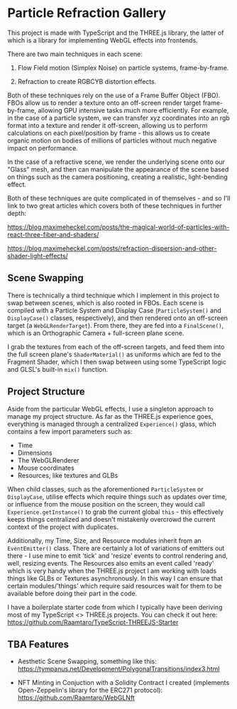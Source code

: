 # Particle Refraction Gallery
This project is made with TypeScript and the THREE.js library, the latter of which is a library for implementing WebGL effects into frontends. 

There are two main techniques in each scene:

1. Flow Field motion (Simplex Noise) on particle systems, frame-by-frame.

2. Refraction to create RGBCYB distortion effects. 

Both of these techniques rely on the use of a Frame Buffer Object (FBO). FBOs allow us to render a texture onto an off-screen render target frame-by-frame, allowing GPU intensive tasks much more efficiently. For example, in the case of a particle system, we can transfer xyz coordinates into an rgb format into a texture and render it off-screen, allowing us to perform calculations on each pixel/position by frame - this allows us to create organic motion on bodies of millions of particles without much negative impact on performance.

In the case of a refractive scene, we render the underlying scene onto our "Glass" mesh, and then can manipulate the appearance of the scene based on things such as the camera positioning, creating a realistic, light-bending effect.

Both of these techniques are quite complicated in of themselves - and so I'll link to two great articles which covers both of these techniques in further depth:

https://blog.maximeheckel.com/posts/the-magical-world-of-particles-with-react-three-fiber-and-shaders/

https://blog.maximeheckel.com/posts/refraction-dispersion-and-other-shader-light-effects/


## Scene Swapping

There is technically a third technique which I implement in this project to swap between scenes, which is also rooted in FBOs. Each scene is compiled with a Particle System and Display Case (`ParticleSystem()` and `DisplayCase()` classes, respectively), and then rendered onto an off-screen target (a `WebGLRenderTarget`). From there, they are fed into a `FinalScene()`, which is an Orthographic Camera + full-screen plane scene. 

I grab the textures from each of the off-screen targets, and feed them into the full screen plane's `ShaderMaterial()` as uniforms which are fed to the Fragment Shader, which I then swap between using some TypeScript logic and GLSL's built-in `mix()` function. 

## Project Structure

Aside from the particular WebGL effects, I use a singleton approach to manage my project structure. As far as the THREE.js experience goes, everything is managed through a centralized `Experience()` glass, which contains a few import parameters such as:

- Time
- Dimensions
- The WebGLRenderer
- Mouse coordinates
- Resources, like textures and GLBs

When child classes, such as the aforementioned `ParticleSystem` or `DisplayCase`, utilise effects which require things such as updates over time, or influence from the mouse position on the screen, they would call `Experience.getInstance()` to grab the current global `this` - this effectively keeps things centralized and doesn't mistakenly overcrowd the current context of the project with duplicates.

Additionally, my Time, Size, and Resource modules inherit from an `EventEmitter()` class. There are certainly a lot of variations of emitters out there - I use mine to emit 'tick' and 'resize' events to control rendering and, well, resizing events. The Resources also emits an event called 'ready' which is very handy when the THREE.js project I am working with loads things like GLBs or Textures asynchronously. In this way I can ensure that certain modules/'things' which require said resources wait for them to be available before doing their part in the code.

I have a boilerplate starter code from which I typically have been deriving most of my TypeScript <> THREE.js projects. You can check it out here: https://github.com/Raamtaro/TypeScript-THREEJS-Starter


## TBA Features

- Aesthetic Scene Swapping, something like this: https://tympanus.net/Development/PolygonalTransitions/index3.html

- NFT Minting in Conjuction with a Solidity Contract I created (implements Open-Zeppelin's library for the ERC271 protocol): https://github.com/Raamtaro/WebGLNft